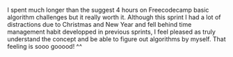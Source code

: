 I spent much longer than the suggest 4 hours on Freecodecamp basic algorithm challenges but it really worth it. Although this sprint I had a lot of distractions due to Christmas and New Year and fell behind time management habit developped in previous sprints, I feel pleased as truly understand the concept and be able to figure out algorithms by myself. That feeling is sooo gooood! ^^